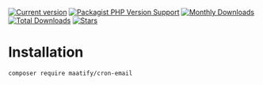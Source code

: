 [![Current version](https://img.shields.io/packagist/v/maatify/cron-email)][pkg]
[![Packagist PHP Version Support](https://img.shields.io/packagist/php-v/maatify/cron-email)][pkg]
[![Monthly Downloads](https://img.shields.io/packagist/dm/maatify/cron-email)][pkg-stats]
[![Total Downloads](https://img.shields.io/packagist/dt/maatify/cron-email)][pkg-stats]
[![Stars](https://img.shields.io/packagist/stars/maatify/cron-email)](https://github.com/maatify/CronEmail/stargazers)

[pkg]: <https://packagist.org/packages/maatify/cron-email>
[pkg-stats]: <https://packagist.org/packages/maatify/routee/cron-email>
# Installation

```shell
composer require maatify/cron-email
```
